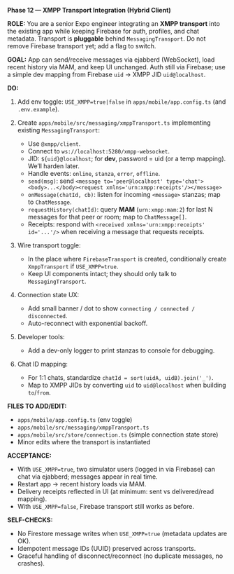 **Phase 12 — XMPP Transport Integration (Hybrid Client)**

**ROLE:** You are a senior Expo engineer integrating an **XMPP transport** into the existing app while keeping Firebase for auth, profiles, and chat metadata. Transport is **pluggable** behind `MessagingTransport`. Do not remove Firebase transport yet; add a flag to switch.

**GOAL:** App can send/receive messages via ejabberd (WebSocket), load recent history via MAM, and keep UI unchanged. Auth still via Firebase; use a simple dev mapping from Firebase `uid` → XMPP JID `uid@localhost`.

**DO:**

1. Add env toggle: `USE_XMPP=true|false` in `apps/mobile/app.config.ts` (and `.env.example`).
2. Create `apps/mobile/src/messaging/xmppTransport.ts` implementing existing `MessagingTransport`:

   - Use `@xmpp/client`.
   - Connect to `ws://localhost:5280/xmpp-websocket`.
   - JID: `${uid}@localhost`; for **dev**, password = uid (or a temp mapping). We’ll harden later.
   - Handle events: `online`, `stanza`, `error`, `offline`.
   - `send(msg)`: send `<message to='peer@localhost' type='chat'><body>...</body><request xmlns='urn:xmpp:receipts'/></message>`
   - `onMessage(chatId, cb)`: listen for incoming `<message>` stanzas; map to `ChatMessage`.
   - `requestHistory(chatId)`: query **MAM** (`urn:xmpp:mam:2`) for last N messages for that peer or room; map to `ChatMessage[]`.
   - Receipts: respond with `<received xmlns='urn:xmpp:receipts' id='...'/>` when receiving a message that requests receipts.

3. Wire transport toggle:

   - In the place where `FirebaseTransport` is created, conditionally create `XmppTransport` if `USE_XMPP=true`.
   - Keep UI components intact; they should only talk to `MessagingTransport`.

4. Connection state UX:

   - Add small banner / dot to show `connecting / connected / disconnected`.
   - Auto-reconnect with exponential backoff.

5. Developer tools:

   - Add a dev-only logger to print stanzas to console for debugging.

6. Chat ID mapping:

   - For 1:1 chats, standardize `chatId = sort(uidA, uidB).join('_')`.
   - Map to XMPP JIDs by converting `uid` to `uid@localhost` when building `to`/`from`.

**FILES TO ADD/EDIT:**

- `apps/mobile/app.config.ts` (env toggle)
- `apps/mobile/src/messaging/xmppTransport.ts`
- `apps/mobile/src/store/connection.ts` (simple connection state store)
- Minor edits where the transport is instantiated

**ACCEPTANCE:**

- With `USE_XMPP=true`, two simulator users (logged in via Firebase) can chat via ejabberd; messages appear in real time.
- Restart app → recent history loads via MAM.
- Delivery receipts reflected in UI (at minimum: sent vs delivered/read mapping).
- With `USE_XMPP=false`, Firebase transport still works as before.

**SELF-CHECKS:**

- No Firestore message writes when `USE_XMPP=true` (metadata updates are OK).
- Idempotent message IDs (UUID) preserved across transports.
- Graceful handling of disconnect/reconnect (no duplicate messages, no crashes).

